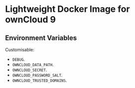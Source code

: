 # Lightweight Docker Image for ownCloud 9

## Environment Variables

Customisable:

- `DEBUG`.
- `OWNCLOUD_DATA_PATH`.
- `OWNCLOUD_SECRET`.
- `OWNCLOUD_PASSWORD_SALT`.
- `OWNCLOUD_TRUSTED_DOMAINS`.
